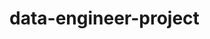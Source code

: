 # data-engineer-project


<!--
*******QUICK COMMANDS*******
py -m venv <project_name_here>
. dep-venv/Scripts/activate
pip freeze > requirements.txt


pip install pandas


Vscode Extension
Draw.io Integration

https://www.nyc.gov/site/tlc/about/tlc-trip-record-data.page
https://www.nyc.gov/assets/tlc/downloads/pdf/data_dictionary_trip_records_yellow.pdf
https://www.nyc.gov/assets/tlc/downloads/pdf/working_parquet_format.pdf
-->
